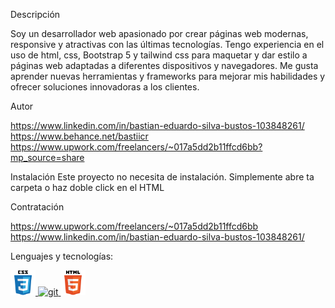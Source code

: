 Descripción 

Soy un desarrollador web apasionado por crear páginas web modernas, responsive y atractivas con las últimas tecnologías. Tengo experiencia en el uso de html, css, Bootstrap 5 y tailwind css para maquetar y dar estilo a páginas web adaptadas a diferentes dispositivos y navegadores. Me gusta aprender nuevas herramientas y frameworks para mejorar mis habilidades y ofrecer soluciones innovadoras a los clientes.

Autor

https://www.linkedin.com/in/bastian-eduardo-silva-bustos-103848261/
https://www.behance.net/bastiicr
https://www.upwork.com/freelancers/~017a5dd2b11ffcd6bb?mp_source=share

Instalación
Este proyecto no necesita de instalación. Simplemente abre ta carpeta o haz doble click en el HTML

Contratación

https://www.upwork.com/freelancers/~017a5dd2b11ffcd6bb
https://www.linkedin.com/in/bastian-eduardo-silva-bustos-103848261/

Lenguajes y tecnologías: 

<p align="left"> <a href="https://www.w3schools.com/css/" target="_blank" rel="noreferrer"> <img src="https://raw.githubusercontent.com/devicons/devicon/master/icons/css3/css3-original-wordmark.svg" alt="css3" width="40" height="40"/> </a> <a href="https://git-scm.com/" target="_blank" rel="noreferrer"> <img src="https://www.vectorlogo.zone/logos/git-scm/git-scm-icon.svg" alt="git" width="40" height="40"/> </a> <a href="https://www.w3.org/html/" target="_blank" rel="noreferrer"> <img src="https://raw.githubusercontent.com/devicons/devicon/master/icons/html5/html5-original-wordmark.svg" alt="html5" width="40" height="40"/>
